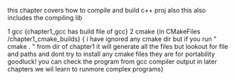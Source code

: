 this chapter covers how to compile and build c++ proj also this also includes the compiling lib

1 gcc {chapter1_gcc has build file of gcc}
2 cmake {in CMakeFiles /chapter1_cmake_builds} { i have ignored any cmake dir but if you run " cmake . " from dir of chapter1 it will generate all the files but lookout for file and paths and dont try to install any cmake files they are for portability goodluck! you can check the program from gcc compiler output in later chapters we wil learn to runmore complex programs}